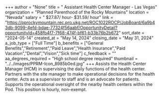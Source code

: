 +++
author = "None"
title = "   Assistant Health Center Manager - Las Vegas"
organization = "Planned Parenthood of the Rocky Mountains"
location = "Nevada"
salary = " $27.87/ hour- $31.59/ hour"
link = "https://pprockymountain.rec.pro.ukg.net/ROC1022ROCP/JobBoard/6a9b43db-9099-4efd-bdae-77324f56aabf/OpportunityDetail?opportunityId=458fb4f7-7f68-474f-bf61-b33b76b2b672"
sort_date = "2024-05-14"
created_at = "May 14, 2024"
closing_date = "May 31, 2024"
a_job_type = ["Full Time"]
b_benefits = ["General Benefits","Retirement","Paid Leave","Health Insurance","Paid Vacation","Dental","Vision","Sick time"]
c_feedback = ""
aa_degrees_required = "High school degree required"
thumbnail = "../../images/PPRM-Icon_8985b0ed.jpg"
+++
Assists the Health Center Manager (HCM) in supervising the daily functions of the health center. Partners with the site manager to make operational decisions for the health center.  Acts as a supervisor to staff and is an advocate for patients.  Supports the operational oversight of the nearby health centers within the Pod. This position is hourly, non-exempt.